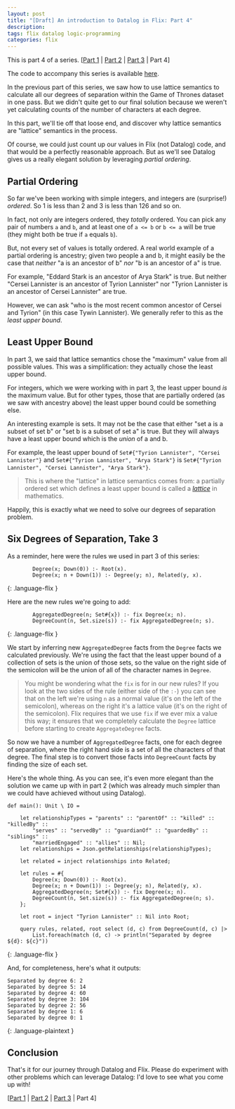 ```yaml
---
layout: post
title: "[Draft] An introduction to Datalog in Flix: Part 4"
description: 
tags: flix datalog logic-programming
categories: flix
---
```


This is part 4 of a series. [[Part 1](http://paulbutcher.com/blog/2022/datalog1/) \| [Part 2](http://paulbutcher.com/blog/2022/datalog2/) \| [Part 3](http://paulbutcher.com/blog/2022/datalog3/) \| Part 4]

The code to accompany this series is available [here](https://github.com/paulbutcher/datalog-flix).

In the previous part of this series, we saw how to use lattice semantics to calculate all our degrees of separation within the Game of Thrones dataset in one pass. But we didn't quite get to our final solution because we weren't yet calculating counts of the number of characters at each degree.

In this part, we'll tie off that loose end, and discover why lattice semantics are "lattice" semantics in the process.

Of course, we could just count up our values in Flix (not Datalog) code, and that would be a perfectly reasonable approach. But as we'll see Datalog gives us a really elegant solution by leveraging *partial ordering*.

## Partial Ordering

So far we've been working with simple integers, and integers are (surprise!) *ordered*. So 1 is less than 2 and 3 is less than 126 and so on.

In fact, not only are integers ordered, they *totally* ordered. You can pick any pair of numbers `a` and `b`, and at least one of `a <= b` or `b <= a` will be true (they might both be true if `a` equals `b`).

But, not every set of values is totally ordered. A real world example of a partial ordering is ancestry; given two people a and b, it might easily be the case that *neither* "a is an ancestor of b" *nor* "b is an ancestor of a" is true.

For example, "Eddard Stark is an ancestor of Arya Stark" is true. But neither "Cersei Lannister is an ancestor of Tyrion Lannister" nor "Tyrion Lannister is an ancestor of Cersei Lannister" are true.

However, we can ask "who is the most recent common ancestor of Cersei and Tyrion" (in this case Tywin Lannister). We generally refer to this as the *least upper bound*.

## Least Upper Bound

In part 3, we said that lattice semantics chose the "maximum" value from all possible values. This was a simplification: they actually chose the least upper bound.

For integers, which we were working with in part 3, the least upper bound *is* the maximum value. But for other types, those that are partially ordered (as we saw with ancestry above) the least upper bound could be something else.

An interesting example is sets. It may not be the case that either "set a is a subset of set b" or "set b is a subset of set a" is true. But they will always have a least upper bound which is the *union* of a and b.

For example, the least upper bound of `Set#{"Tyrion Lannister", "Cersei Lannister"}` and `Set#{"Tyrion Lannister", "Arya Stark"}` is `Set#{"Tyrion Lannister", "Cersei Lannister", "Arya Stark"}`.

> This is where the "lattice" in lattice semantics comes from: a partially ordered set which defines a least upper bound is called a [*lattice*](https://en.wikipedia.org/wiki/Lattice_(order)) in mathematics.

Happily, this is exactly what we need to solve our degrees of separation problem.

## Six Degrees of Separation, Take 3

As a reminder, here were the rules we used in part 3 of this series:

```
        Degree(x; Down(0)) :- Root(x).
        Degree(x; n + Down(1)) :- Degree(y; n), Related(y, x).
```
{: .language-flix }

Here are the new rules we're going to add:

```
        AggregatedDegree(n; Set#{x}) :- fix Degree(x; n).
        DegreeCount(n, Set.size(s)) :- fix AggregatedDegree(n; s).
```
{: .language-flix }

We start by inferring new `AggregatedDegree` facts from the `Degree` facts we calculated previously. We're using the fact that the least upper bound of a collection of sets is the union of those sets, so the value on the right side of the semicolon will be the union of all of the character names in `Degree`.

> You might be wondering what the `fix` is for in our new rules? If you look at the two sides of the rule (either side of the `:-`) you can see that on the left we're using `n` as a normal value (it's on the left of the semicolon), whereas on the right it's a lattice value (it's on the right of the semicolon). Flix requires that we use `fix` if we ever mix a value this way; it ensures that we completely calculate the `Degree` lattice before starting to create `AggregateDegree` facts.

So now we have a number of `AggregatedDegree` facts, one for each degree of separation, where the right hand side is a set of all the characters of that degree. The final step is to convert those facts into `DegreeCount` facts by finding the size of each set.

Here's the whole thing. As you can see, it's even more elegant than the solution we came up with in part 2 (which was already much simpler than we could have achieved without using Datalog).

```
def main(): Unit \ IO =

    let relationshipTypes = "parents" :: "parentOf" :: "killed" :: "killedBy" ::
        "serves" :: "servedBy" :: "guardianOf" :: "guardedBy" :: "siblings" ::
        "marriedEngaged" :: "allies" :: Nil;
    let relationships = Json.getRelationships(relationshipTypes);

    let related = inject relationships into Related;

    let rules = #{
        Degree(x; Down(0)) :- Root(x).
        Degree(x; n + Down(1)) :- Degree(y; n), Related(y, x).
        AggregatedDegree(n; Set#{x}) :- fix Degree(x; n).
        DegreeCount(n, Set.size(s)) :- fix AggregatedDegree(n; s).
    };

    let root = inject "Tyrion Lannister" :: Nil into Root;

    query rules, related, root select (d, c) from DegreeCount(d, c) |>
        List.foreach(match (d, c) -> println("Separated by degree ${d}: ${c}"))
```
{: .language-flix }

And, for completeness, here's what it outputs:

```
Separated by degree 6: 2                                                        
Separated by degree 5: 14
Separated by degree 4: 60
Separated by degree 3: 104
Separated by degree 2: 56
Separated by degree 1: 6
Separated by degree 0: 1
```
{: .language-plaintext }

## Conclusion

That's it for our journey through Datalog and Flix. Please do experiment with other problems which can leverage Datalog: I'd love to see what you come up with!

[[Part 1](http://paulbutcher.com/blog/2022/datalog1/) \| [Part 2](http://paulbutcher.com/blog/2022/datalog2/) \| [Part 3](http://paulbutcher.com/blog/2022/datalog3/) \| Part 4]
